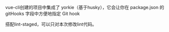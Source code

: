 vue-cli创建的项目中集成了 yorkie（基于husky），它会让你在 package.json 的 gitHooks 字段中方便地指定 Git hook

搭配lint-staged，可以只对本次修改lint代码。